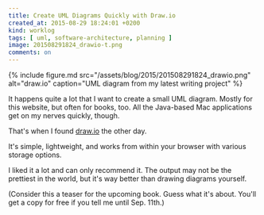 ```yaml
---
title: Create UML Diagrams Quickly with Draw.io
created_at: 2015-08-29 18:24:01 +0200
kind: worklog
tags: [ uml, software-architecture, planning ]
image: 201508291824_drawio-t.png
comments: on
---
```



{% include figure.md src="/assets/blog/2015/201508291824_drawio.png" alt="draw.io" caption="UML diagram from my latest writing project" %}

It happens quite a lot that I want to create a small UML diagram. Mostly for this website, but often for books, too. All the Java-based Mac applications get on my nerves quickly, though.

That's when I found [draw.io](http://draw.io/) the other day.

It's simple, lightweight, and works from within your browser with various storage options.

I liked it a lot and can only recommend it. The output may not be the prettiest in the world, but it's way better than drawing diagrams yourself.

(Consider this a teaser for the upcoming book. Guess what it's about. You'll get a copy for free if you tell me until Sep. 11th.)
